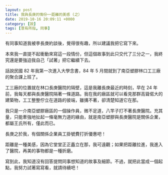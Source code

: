 ```yaml
---
layout: post
title: 我與長庚的情份──距離的美感 (之）
date: 2019-10-16 20:09:11 +0000
category: [說]
tags: [意有所指, 同事]
---
```


有同事知道我被李長庚約談後，覺得很有趣，所以建議我把它寫下來。

<!--more-->

本來我一直提不起衝動來寫這一段情份，但這個故事到此只交代了三分之一，我終究還是要強迫我自己「試著」把它繼續下去。

話說民國 82 年我第一次進入大學念書，84 年 5 月間就到了南亞塑膠林口工三廠的聚合課上班了。

工三廠的位置就在林口長庚醫院的隔壁，這是我離長庚最近的時刻，早在 24 年前，我每天都與長庚醫院隔著一條道路。我在我的廠區就可以看見那群高聳偌大的建築物，工工整整佇立在道路的彼端，雖搆不著，卻清楚知道它在那。

我只是一介南亞塑膠廠區的一個操作員，微不足道，八竿子打不著長庚醫院。充其量，只能牽強地扯起一條毫無力道的緣由，就是南亞塑膠與長庚醫院是關係企業，都屬王氏所有，僅此而已。

長庚之於我，有個關係企業員工掛號費打折優惠吧！

距離是一種美感，因為它堂堂正正矗立在那，我可遠觀；如果把距離拉進，我進入了醫院，再美的事物都是一種折磨。

寫到此，我知道沒有回答提問同事想知道的故事及細節。不過，就把此當成一個起點，我努力試著寫寫看，就請待續吧！
